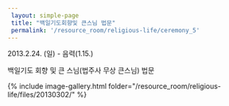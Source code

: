 ```yaml
--- 
 layout: simple-page 
 title: "백일기도회향및 큰스님 법문"
 permalink: '/resource_room/religious-life/ceremony_5'
--- 
```


2013.2.24. (일) - 음력(1.15.)

백일기도 회향 및 큰 스님(법주사 무상 큰스님) 법문

{% include image-gallery.html folder="/resource_room/religious-life/files/20130302/" %}